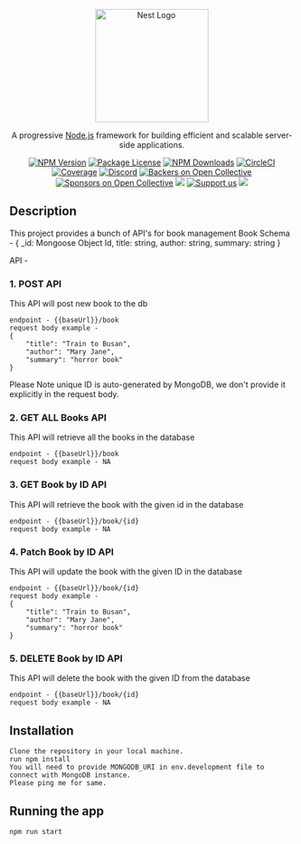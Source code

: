<p align="center">
  <a href="http://nestjs.com/" target="blank"><img src="https://nestjs.com/img/logo-small.svg" width="200" alt="Nest Logo" /></a>
</p>

[circleci-image]: https://img.shields.io/circleci/build/github/nestjs/nest/master?token=abc123def456
[circleci-url]: https://circleci.com/gh/nestjs/nest

  <p align="center">A progressive <a href="http://nodejs.org" target="_blank">Node.js</a> framework for building efficient and scalable server-side applications.</p>
    <p align="center">
<a href="https://www.npmjs.com/~nestjscore" target="_blank"><img src="https://img.shields.io/npm/v/@nestjs/core.svg" alt="NPM Version" /></a>
<a href="https://www.npmjs.com/~nestjscore" target="_blank"><img src="https://img.shields.io/npm/l/@nestjs/core.svg" alt="Package License" /></a>
<a href="https://www.npmjs.com/~nestjscore" target="_blank"><img src="https://img.shields.io/npm/dm/@nestjs/common.svg" alt="NPM Downloads" /></a>
<a href="https://circleci.com/gh/nestjs/nest" target="_blank"><img src="https://img.shields.io/circleci/build/github/nestjs/nest/master" alt="CircleCI" /></a>
<a href="https://coveralls.io/github/nestjs/nest?branch=master" target="_blank"><img src="https://coveralls.io/repos/github/nestjs/nest/badge.svg?branch=master#9" alt="Coverage" /></a>
<a href="https://discord.gg/G7Qnnhy" target="_blank"><img src="https://img.shields.io/badge/discord-online-brightgreen.svg" alt="Discord"/></a>
<a href="https://opencollective.com/nest#backer" target="_blank"><img src="https://opencollective.com/nest/backers/badge.svg" alt="Backers on Open Collective" /></a>
<a href="https://opencollective.com/nest#sponsor" target="_blank"><img src="https://opencollective.com/nest/sponsors/badge.svg" alt="Sponsors on Open Collective" /></a>
  <a href="https://paypal.me/kamilmysliwiec" target="_blank"><img src="https://img.shields.io/badge/Donate-PayPal-ff3f59.svg"/></a>
    <a href="https://opencollective.com/nest#sponsor"  target="_blank"><img src="https://img.shields.io/badge/Support%20us-Open%20Collective-41B883.svg" alt="Support us"></a>
  <a href="https://twitter.com/nestframework" target="_blank"><img src="https://img.shields.io/twitter/follow/nestframework.svg?style=social&label=Follow"></a>
</p>
  <!--[![Backers on Open Collective](https://opencollective.com/nest/backers/badge.svg)](https://opencollective.com/nest#backer)
  [![Sponsors on Open Collective](https://opencollective.com/nest/sponsors/badge.svg)](https://opencollective.com/nest#sponsor)-->

## Description

This project provides a bunch of API's for book management
Book Schema - 
{
 _id: Mongoose Object Id,
 title: string,
 author: string,
 summary: string
 }

 API -

### 1. POST API
This API will post new book to the db
```
endpoint - {{baseUrl}}/book
request body example - 
{
    "title": "Train to Busan",
    "author": "Mary Jane",
    "summary": "horror book"
}
```
Please Note unique ID is auto-generated by MongoDB, we don't provide it explicitly in the request body.

### 2. GET ALL Books API
This API will retrieve all the books in the database
```
endpoint - {{baseUrl}}/book
request body example - NA
```

### 3. GET Book by ID API
This API will retrieve the book with the given id in the database
```
endpoint - {{baseUrl}}/book/{id}
request body example - NA
```

### 4. Patch Book by ID API
This API will update the book with the given ID in the database
```
endpoint - {{baseUrl}}/book/{id}
request body example - 
{
    "title": "Train to Busan",
    "author": "Mary Jane",
    "summary": "horror book"
}
```

### 5. DELETE Book by ID API
This API will delete the book with the given ID from the database
```
endpoint - {{baseUrl}}/book/{id}
request body example - NA
```

## Installation
```
Clone the repository in your local machine.
run npm install
You will need to provide MONGODB_URI in env.development file to connect with MongoDB instance.
Please ping me for same.
```

## Running the app

```
npm run start

```
